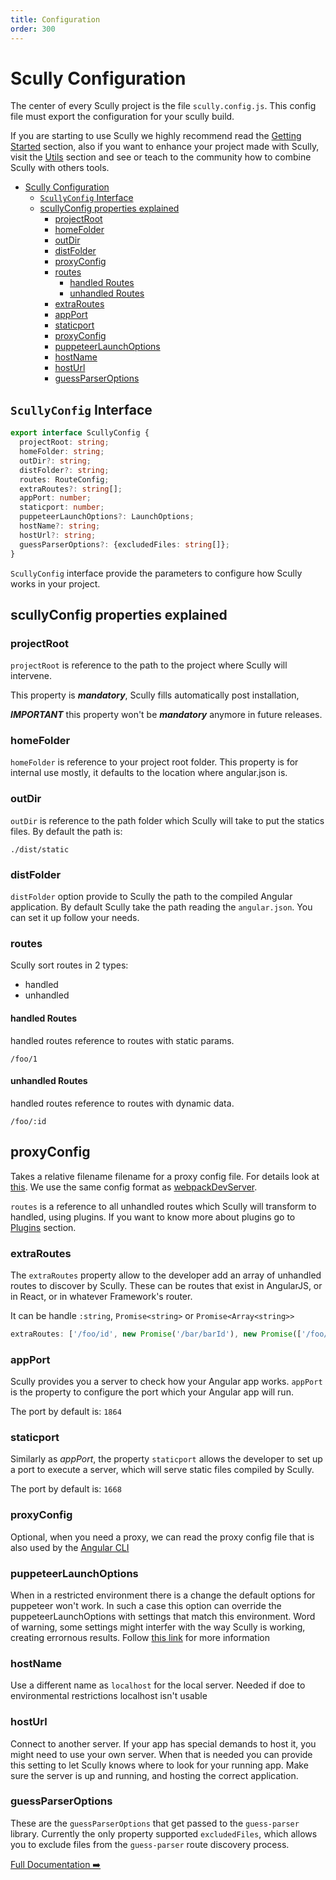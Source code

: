 ```yaml
---
title: Configuration
order: 300
---
```


# Scully Configuration

The center of every Scully project is the file `scully.config.js`. This config file must export the configuration for your
scully build.

If you are starting to use Scully we highly recommend read the [Getting Started](getting-started.md) section,
also if you want to enhance your project made with Scully, visit the [Utils](utils.md) section and see
or teach to the community how to combine Scully with others tools.

- [Scully Configuration](#scully-configuration)
  - [`ScullyConfig` Interface](#scullyconfig-interface)
  - [scullyConfig properties explained](#scullyconfig-properties-explained)
    - [projectRoot](#projectroot)
    - [homeFolder](#homefolder)
    - [outDir](#outdir)
    - [distFolder](#distfolder)
    - [proxyConfig](proxyConfig)
    - [routes](#routes)
      - [handled Routes](#handled-routes)
      - [unhandled Routes](#unhandled-routes)
    - [extraRoutes](#extraroutes)
    - [appPort](#appport)
    - [staticport](#staticport)
    - [proxyConfig](#proxyconfig)
    - [puppeteerLaunchOptions](#puppeteerlaunchoptions)
    - [hostName](#hostname)
    - [hostUrl](#hosturl)
    - [guessParserOptions](#guessparseroptions)

## `ScullyConfig` Interface

```ts
export interface ScullyConfig {
  projectRoot: string;
  homeFolder: string;
  outDir?: string;
  distFolder?: string;
  routes: RouteConfig;
  extraRoutes?: string[];
  appPort: number;
  staticport: number;
  puppeteerLaunchOptions?: LaunchOptions;
  hostName?: string;
  hostUrl?: string;
  guessParserOptions?: {excludedFiles: string[]};
}
```

`ScullyConfig` interface provide the parameters to configure how Scully works in your project.

## scullyConfig properties explained

### projectRoot

`projectRoot` is reference to the path to the project where Scully will intervene.

This property is **_mandatory_**, Scully fills automatically post installation,

**_IMPORTANT_** this property won't be **_mandatory_** anymore in future releases.

### homeFolder

`homeFolder` is reference to your project root folder.
This property is for internal use mostly, it defaults to the location where angular.json is.

### outDir

`outDir` is reference to the path folder which Scully will take to put the statics files.
By default the path is:

```
./dist/static
```

### distFolder

`distFolder` option provide to Scully the path to the compiled Angular application. By default Scully take the path
reading the `angular.json`. You can set it up follow your needs.

### routes

Scully sort routes in 2 types:

- handled
- unhandled

#### handled Routes

handled routes reference to routes with static params.

```
/foo/1
```

#### unhandled Routes

handled routes reference to routes with dynamic data.

```
/foo/:id
```

## proxyConfig

Takes a relative filename filename for a proxy config file. For details look at [this](https://github.com/chimurai/http-proxy-middleware/blob/master/README.md). We use the same config format as [webpackDevServer](https://webpack.js.org/configuration/dev-server/#devserverproxy).

`routes` is a reference to all unhandled routes which Scully will transform to handled, using plugins.
If you want to know more about plugins go to [Plugins](plugins.md) section.

### extraRoutes

The `extraRoutes` property allow to the developer add an array of unhandled routes to discover by Scully.
These can be routes that exist in AngularJS, or in React, or in whatever Framework's router.

It can be handle `:string`, `Promise<string>` or `Promise<Array<string>>`

```typescript
extraRoutes: ['/foo/id', new Promise('/bar/barId'), new Promise(['/foo/fooId', '/bar/id'])];
```

### appPort

Scully provides you a server to check how your Angular app works.
`appPort` is the property to configure the port which your Angular app will run.

The port by default is: `1864`

### staticport

Similarly as _appPort_, the property `staticport` allows the developer to set up a port to execute a server,
which will serve static files compiled by Scully.

The port by default is: `1668`

### proxyConfig

Optional, when you need a proxy, we can read the proxy config file that is also used by the [Angular CLI](https://angular.io/guide/build#proxying-to-a-backend-server)

### puppeteerLaunchOptions

When in a restricted environment there is a change the default options for puppeteer won't work. In such a case
this option can override the puppeteerLaunchOptions with settings that match this environment.
Word of warning, some settings might interfer with the way Scully is working, creating errornous results.
Follow [this link](https://pptr.dev/#?product=Puppeteer&version=v2.0.0&show=api-puppeteerlaunchoptions) for more information

### hostName

Use a different name as `localhost` for the local server. Needed if doe to environmental restrictions localhost isn't usable

### hostUrl

Connect to another server. If your app has special demands to host it, you might need to use your own server. When that is needed you can provide this setting to let Scully knows where to look for your running app. Make sure the server is up and running, and hosting the correct application.

### guessParserOptions

These are the `guessParserOptions` that get passed to the `guess-parser` library. Currently the only property supported
`excludedFiles`, which allows you to exclude files from the `guess-parser` route discovery process.

[Full Documentation ➡️](scully.md)
